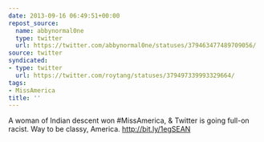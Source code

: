 ```yaml
---
date: 2013-09-16 06:49:51+00:00
repost_source:
  name: abbynormal0ne
  type: twitter
  url: https://twitter.com/abbynormal0ne/statuses/379463477489709056/
source: twitter
syndicated:
- type: twitter
  url: https://twitter.com/roytang/statuses/379497339993329664/
tags:
- MissAmerica
title: ''
---
```


A woman of Indian descent won #MissAmerica, &amp; Twitter is going full-on racist. Way to be classy, America. http://bit.ly/1egSEAN
